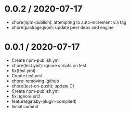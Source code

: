 
0.0.2 / 2020-07-17
==================

  * chore(npm-publish): attempting to auto-increment via tag
  * chore(package.json): update peer deps and engine

0.0.1 / 2020-07-17
==================

  * Create npm-publish.yml
  * chore(test.yml): ignore scripts on test
  * fix(test.yml)
  * Create test.yml
  * chore: removing .github
  * chore(test-on-push): update CI
  * Create npm-publish.yml
  * fix: ignore src!
  * feature(gatsby-plugin-compiled)
  * Initial commit
